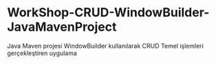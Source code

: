 # WorkShop-CRUD-WindowBuilder-JavaMavenProject
 Java Maven projesi WindowBuilder kullanılarak CRUD Temel işlemleri gerçekleştiren uygulama
